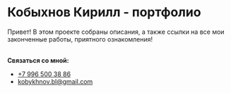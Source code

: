 <h1>Кобыхнов Кирилл - портфолио</h1>
<p>Привет! В этом проекте собраны описания, а также ссылки на все мои законченные работы, приятного ознакомления!</p>
<br>
<strong>Связаться со мной:</strong>
<ul>
  <li><a href="tel:+79965003886">+7 996 500 38 86</a></li>
  <li><a href="mailto:kobykhnov.bl@gmail.com">kobykhnov.bl@gmail.com</a></li>
 </ul>
